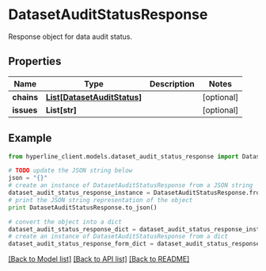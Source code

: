 # DatasetAuditStatusResponse

Response object for data audit status.

## Properties
Name | Type | Description | Notes
------------ | ------------- | ------------- | -------------
**chains** | [**List[DatasetAuditStatus]**](DatasetAuditStatus.md) |  | [optional] 
**issues** | **List[str]** |  | [optional] 

## Example

```python
from hyperline_client.models.dataset_audit_status_response import DatasetAuditStatusResponse

# TODO update the JSON string below
json = "{}"
# create an instance of DatasetAuditStatusResponse from a JSON string
dataset_audit_status_response_instance = DatasetAuditStatusResponse.from_json(json)
# print the JSON string representation of the object
print DatasetAuditStatusResponse.to_json()

# convert the object into a dict
dataset_audit_status_response_dict = dataset_audit_status_response_instance.to_dict()
# create an instance of DatasetAuditStatusResponse from a dict
dataset_audit_status_response_form_dict = dataset_audit_status_response.from_dict(dataset_audit_status_response_dict)
```
[[Back to Model list]](../README.md#documentation-for-models) [[Back to API list]](../README.md#documentation-for-api-endpoints) [[Back to README]](../README.md)


